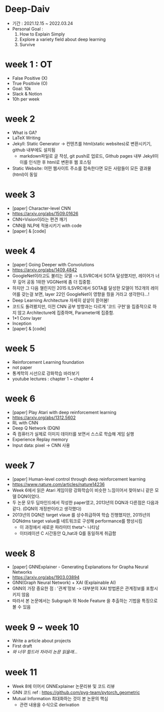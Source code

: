# Deep-Daiv

- 기간 : 2021.12.15 ~ 2022.03.24
- Personal Goal : 
  1. How to Explain Simply 
  2. Explore a variety field about deep learning
  3. Survive

# week 1 : OT
- False Positive (X)
- True Positivie (O)
- Goal: 10k
- Slack & Notion
- 10h per week

# week 2
- What is GA?
- LaTeX Writing
- Jekyll: Static Generator -> 컨텐츠를 html(static websites)로 변환시키기, github 내부에도 설치됨
  - markdown파일로 글 작성, git push로 업로드, Github pages 내부 Jekyll이 이를 인식한 후 html로 변환후 웹 호스팅  
- Static Website: 어떤 웹사이트 주소를 접속한다면 모든 사람들이 모든 결과물(html)이 동일

# week 3
- [paper] Character-level CNN
- https://arxiv.org/abs/1509.01626
- CNN=Vision이라는 편견 깨기 
- CNN을 NLP에 적용시키기 with code
- [paper] & [code]

# week 4
- [paper] Going Deeper with Convolutions
- https://arxiv.org/abs/1409.4842
- GoogleNet이라고도 불리는 모델 -> ILSVRC에서 SOTA 달성했지만, 레이어가 너무 깊어 공동 1위한 VGGNet에 좀 더 집중함.
- 하지만 그 다음 챌린지인 2015 ILSVRC에서 SOTA를 달성한 모델이 152개의 레이어를 갖는걸 보면, layer 22인 GoogleNet이 영향을 줬을 거라고 생각한다...!
- Deep Learning Architecture 자세히 샅샅이 뜯어봄! 
- 코드도 돌려봤지만, 이전 CNN 공부 방향과는 다르게 '코드 구현'을 집중적으로 하지 않고 Architecture에 집중하며, Parameter에 집중함.
- 1\*1 Conv layer
- Inception
- [paper] & [code]

# week 5
- Reinforcement Learning foundation
- not paper
- 통계학의 시선으로 강화학습 바라보기
- youtube lectures : chapter 1 ~ chapter 4

# week 6
- [paper] Play Atari with deep reinforcement learning
- https://arxiv.org/abs/1312.5602
- RL with CNN
- Deep Q Network (DQN)
- 즉 컴퓨터가 실제로 이미지 데이터를 보면서 스스로 학습해 게임 실행 
- Experience Replay memory
- Input data: pixel -> CNN 사용


# week 7
- [paper] Human-level control through deep reinforcement learning
- https://www.nature.com/articles/nature14236
- Week 6에서 읽은 Atari 게임이랑 강화학습이 비슷한 느낌이어서 찾아보니 같은 모델 DQN이었다.
- 두 논문 모두 딥마인드에서 작성한 paper였고, 2013년의 DQN과 다른점은 다음과 같다. (DQN의 개정판이라고 생각했다)
- 2013년의 DQN은 target vlaue 를 상수취급하여 학습 진행했지만, 2015년의 DQNdms target value를 네트워크로 구성해 performance를 향상시킴
  - 이 과정에서 새로운 파라미터 theta^- 나타남
  - 이터레이션 C 시간동안 Q_hat과 Q를 동일하게 취급함
 

# week 8
- [paper] GNNExplainer - Generating Explanations for Grapha Neural Networks
- https://arxiv.org/abs/1903.03894
- GNN(Graph Neural Network) + XAI (Explainable AI)
- GNN의 가장 중요한 점 : '관계'정보 -> 대부분의 XAI 방법론은 관계정보를 포함시키지 않음
- 따라서 본 논문에서는 Subgraph 와 Node Feature 을 추출하는 기법을 특징으로 볼 수 있음

# week 9 ~ week 10
- Write a article about projects
- First draft
- *와 너무 힘드러 차라리 논문 읽을래...*

# week 11
- Week 8에 이어서 GNNExplainer 논문리뷰 및 코드 리뷰
- GNN 코드 ref : https://github.com/pyg-team/pytorch_geometric
- Mutual Information 최대화하는 것이 본 논문의 핵심
  - 관련 내용을 수식으로 derivation 

